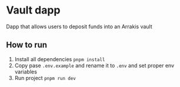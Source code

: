 
# Vault dapp
Dapp that allows users to deposit funds into an Arrakis vault

## How to run

1. Install all dependencies `pnpm install`
1. Copy pase `.env.example` and rename it to `.env` and set proper env variables
1. Run project `pnpm run dev`
